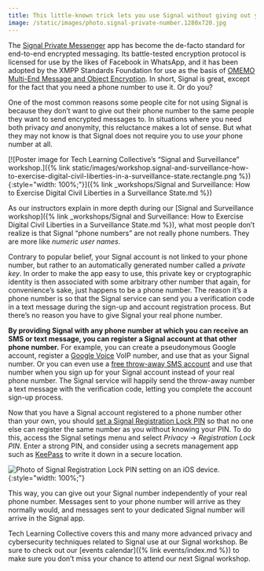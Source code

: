 ```yaml
---
title: This little-known trick lets you use Signal without giving out your phone number
image: /static/images/photo.signal-private-number.1280x720.jpg
---
```


The [Signal Private Messenger](https://signal.org/) app has become the de-facto standard for end-to-end encrypted messaging. Its battle-tested encryption protocol is licensed for use by the likes of Facebook in WhatsApp, and it has been adopted by the XMPP Standards Foundation for use as the basis of [OMEMO Multi-End Message and Object Encryption](https://conversations.im/omemo/). In short, Signal is great, except for the fact that you need a phone number to use it. Or do you?

One of the most common reasons some people cite for not using Signal is because they don&rsquo;t want to give out their phone number to the same people they want to send encrypted messages to. In situations where you need both privacy *and* anonymity, this reluctance makes a lot of sense. But what they may not know is that Signal does not require you to use *your* phone number at all.

[![Poster image for Tech Learning Collective&rsquo;s &ldquo;Signal and Surveillance&rdquo; workshop.]({% link static/images/workshop.signal-and-surveillance-how-to-exercise-digital-civil-liberties-in-a-surveillance-state.rectangle.png %}){:style="width: 100%;"}]({% link _workshops/Signal and Surveillance: How to Exercise Digital Civil Liberties in a Surveillance State.md %})

As our instructors explain in more depth during our [Signal and Surveillance workshop]({% link _workshops/Signal and Surveillance: How to Exercise Digital Civil Liberties in a Surveillance State.md %}), what most people don&rsquo;t realize is that Signal &ldquo;phone numbers&rdquo; are not really phone numbers. They are more like *numeric user names*.

Contrary to popular belief, your Signal account is not linked to your phone number, but rather to an automatically generated number called a *private key*. In order to make the app easy to use, this private key or cryptographic identity is then associated with some arbitrary other number that again, for convenience&rsquo;s sake, just happens to be a phone number. The reason it&rsquo;s a phone number is so that the Signal service can send you a verification code in a text message during the sign-up and account registration process. But there&rsquo;s no reason you have to give Signal your real phone number.

**By providing Signal with any phone number at which you can receive an SMS or text message, you can register a Signal account at that other phone number.** For example, you can create a pseudonymous Google account, register a [Google Voice](https://www.google.com/voice) VoIP number, and use that as your Signal number. Or you can even use a [free throw-away SMS account](https://github.com/AnarchoTechNYC/meta/wiki/Disposable-SMS-services) and use that number when you sign up for your Signal account instead of your real phone number. The Signal service will happily send the throw-away number a text message with the verification code, letting you complete the account sign-up process.

Now that you have a Signal account registered to a phone number other than your own, you should [set a Signal Registration Lock PIN](https://support.signal.org/hc/en-us/articles/360007059792-Registration-Lock) so that no one else can register the same number as you without knowing your PIN. To do this, access the Signal setings menu and select *Privacy* &rarr; *Registration Lock PIN*. Enter a strong PIN, and consider using a secrets management app such as [KeePass](https://keepass.info/) to write it down in a secure location.

![Photo of Signal Registration Lock PIN setting on an iOS device.](https://support.signal.org/hc/article_attachments/360008169991/registration_lock.jpg){:style="width: 100%;"}

This way, you can give out your Signal number independently of your real phone number. Messages sent to your phone number will arrive as they normally would, and messages sent to your dedicated Signal number will arrive in the Signal app.

Tech Learning Collective covers this and many more advanced privacy and cybersecurity techniques related to Signal use at our Signal workshop. Be sure to check out our [events calendar]({% link events/index.md %}) to make sure you don&rsquo;t miss your chance to attend our next Signal workshop.
